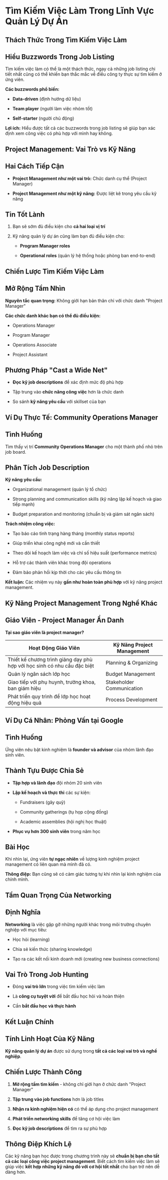 # Tìm Kiếm Việc Làm Trong Lĩnh Vực Quản Lý Dự Án

## Thách Thức Trong Tìm Kiếm Việc Làm

## Hiểu Buzzwords Trong Job Listing

Tìm kiếm việc làm có thể là một thách thức, ngay cả những job listing chi tiết nhất cũng có thể khiến bạn thắc mắc về điều công ty thực sự tìm kiếm ở ứng viên.

**Các buzzwords phổ biến:**

- **Data-driven** (định hướng dữ liệu)
    
- **Team player** (người làm việc nhóm tốt)
    
- **Self-starter** (người chủ động)
    

**Lợi ích:** Hiểu được tất cả các buzzwords trong job listing sẽ giúp bạn xác định xem công việc có phù hợp với mình hay không.

## Project Management: Vai Trò vs Kỹ Năng

## Hai Cách Tiếp Cận

- **Project Management như một vai trò:** Chức danh cụ thể (Project Manager)
    
- **Project Management như một kỹ năng:** Được liệt kê trong yêu cầu kỹ năng
    

## Tin Tốt Lành

1. Bạn sẽ sớm đủ điều kiện cho **cả hai loại vị trí**
    
2. Kỹ năng quản lý dự án cũng làm bạn đủ điều kiện cho:
    
    - **Program Manager roles**
        
    - **Operational roles** (quản lý hệ thống hoặc phòng ban end-to-end)
        

## Chiến Lược Tìm Kiếm Việc Làm

## Mở Rộng Tầm Nhìn

**Nguyên tắc quan trọng:** Không giới hạn bản thân chỉ với chức danh "Project Manager"

**Các chức danh khác bạn có thể đủ điều kiện:**

- Operations Manager
    
- Program Manager
    
- Operations Associate
    
- Project Assistant
    

## Phương Pháp "Cast a Wide Net"

- **Đọc kỹ job descriptions** để xác định mức độ phù hợp
    
- Tập trung vào **chức năng công việc** hơn là chức danh
    
- So sánh **kỹ năng yêu cầu** với skillset của bạn
    

## Ví Dụ Thực Tế: Community Operations Manager

## Tình Huống

Tìm thấy vị trí **Community Operations Manager** cho một thành phố nhỏ trên job board.

## Phân Tích Job Description

**Kỹ năng yêu cầu:**

- Organizational management (quản lý tổ chức)
    
- Strong planning and communication skills (kỹ năng lập kế hoạch và giao tiếp mạnh)
    
- Budget preparation and monitoring (chuẩn bị và giám sát ngân sách)
    

**Trách nhiệm công việc:**

- Tạo báo cáo tình trạng hàng tháng (monthly status reports)
    
- Giúp triển khai công nghệ mới và cần thiết
    
- Theo dõi kế hoạch làm việc và chỉ số hiệu suất (performance metrics)
    
- Hỗ trợ các thành viên khác trong đội operations
    
- Đảm bảo phản hồi kịp thời cho các yêu cầu thông tin
    

**Kết luận:** Các nhiệm vụ này **gần như hoàn toàn phù hợp** với kỹ năng project management.

## Kỹ Năng Project Management Trong Nghề Khác

## Giáo Viên - Project Manager Ẩn Danh

**Tại sao giáo viên là project manager?**

|Hoạt Động Giáo Viên|Kỹ Năng Project Management|
|---|---|
|Thiết kế chương trình giảng dạy phù hợp với học sinh có nhu cầu đặc biệt|Planning & Organizing|
|Quản lý ngân sách lớp học|Budget Management|
|Giao tiếp với phụ huynh, trưởng khoa, ban giám hiệu|Stakeholder Communication|
|Phát triển quy trình để lớp học hoạt động hiệu quả|Process Development|

## Ví Dụ Cá Nhân: Phỏng Vấn tại Google

## Tình Huống

Ứng viên nêu bật kinh nghiệm là **founder và advisor** của nhóm lãnh đạo sinh viên.

## Thành Tựu Được Chia Sẻ

- **Tập hợp và lãnh đạo** đội nhóm 20 sinh viên
    
- **Lập kế hoạch và thực thi** các sự kiện:
    
    - Fundraisers (gây quỹ)
        
    - Community gatherings (tụ họp cộng đồng)
        
    - Academic assemblies (hội nghị học thuật)
        
- **Phục vụ hơn 300 sinh viên** trong năm học
    

## Bài Học

Khi nhìn lại, ứng viên **tự ngạc nhiên** về lượng kinh nghiệm project management có liên quan mà mình đã có.

**Thông điệp:** Bạn cũng sẽ có cảm giác tương tự khi nhìn lại kinh nghiệm của chính mình.

## Tầm Quan Trọng Của Networking

## Định Nghĩa

**Networking** là việc gặp gỡ những người khác trong môi trường chuyên nghiệp với mục tiêu:

- Học hỏi (learning)
    
- Chia sẻ kiến thức (sharing knowledge)
    
- Tạo ra các kết nối kinh doanh mới (creating new business connections)
    

## Vai Trò Trong Job Hunting

- Đóng **vai trò lớn** trong việc tìm kiếm việc làm
    
- Là **công cụ tuyệt vời** để bắt đầu học hỏi và hoàn thiện
    
- Cần **bắt đầu học và thực hành**
    

## Kết Luận Chính

## Tính Linh Hoạt Của Kỹ Năng

**Kỹ năng quản lý dự án** được sử dụng trong **tất cả các loại vai trò và nghề nghiệp**.

## Chiến Lược Thành Công

1. **Mở rộng tầm tìm kiếm** - không chỉ giới hạn ở chức danh "Project Manager"
    
2. **Tập trung vào job functions** hơn là job titles
    
3. **Nhận ra kinh nghiệm hiện có** có thể áp dụng cho project management
    
4. **Phát triển networking skills** để tăng cơ hội việc làm
    
5. **Đọc kỹ job descriptions** để tìm ra sự phù hợp
    

## Thông Điệp Khích Lệ

Các kỹ năng bạn học được trong chương trình này sẽ **chuẩn bị bạn cho tất cả các loại công việc project management**. Biết cách tìm kiếm việc làm sẽ giúp việc **kết hợp những kỹ năng đó với cơ hội tốt nhất** cho bạn trở nên dễ dàng hơn.